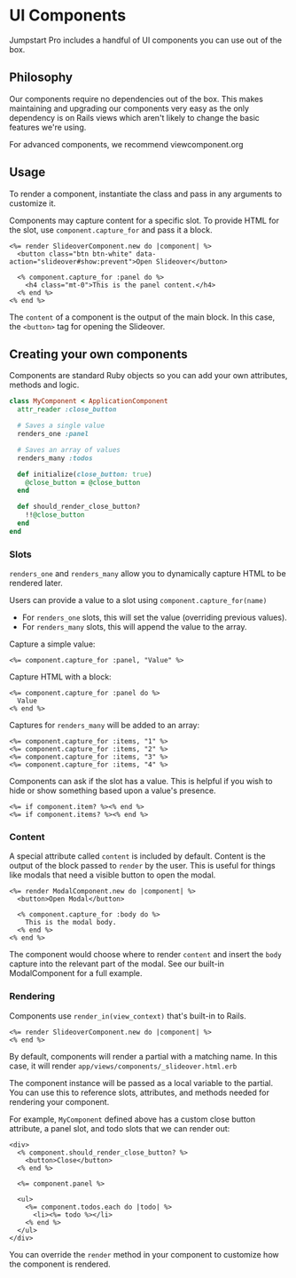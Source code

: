 # UI Components

Jumpstart Pro includes a handful of UI components you can use out of the box.

## Philosophy

Our components require no dependencies out of the box. This makes maintaining and upgrading our components very easy as the only dependency is on Rails views which aren't likely to change the basic features we're using.

For advanced components, we recommend viewcomponent.org

## Usage

To render a component, instantiate the class and pass in any arguments to customize it.

Components may capture content for a specific slot. To provide HTML for the slot, use `component.capture_for` and pass it a block.

```erb
<%= render SlideoverComponent.new do |component| %>
  <button class="btn btn-white" data-action="slideover#show:prevent">Open Slideover</button>

  <% component.capture_for :panel do %>
    <h4 class="mt-0">This is the panel content.</h4>
  <% end %>
<% end %>
```

The `content` of a component is the output of the main block. In this case, the `<button>` tag for opening the Slideover.

## Creating your own components

Components are standard Ruby objects so you can add your own attributes, methods and logic.

```ruby
class MyComponent < ApplicationComponent
  attr_reader :close_button

  # Saves a single value
  renders_one :panel

  # Saves an array of values
  renders_many :todos

  def initialize(close_button: true)
    @close_button = @close_button
  end

  def should_render_close_button?
    !!@close_button
  end
end
```

### Slots

`renders_one` and `renders_many` allow you to dynamically capture HTML to be rendered later.

Users can provide a value to a slot using `component.capture_for(name)`

* For `renders_one` slots, this will set the value (overriding previous values).
* For `renders_many` slots, this will append the value to the array.

Capture a simple value:
```erb
<%= component.capture_for :panel, "Value" %>
```

Capture HTML with a block:
```erb
<%= component.capture_for :panel do %>
  Value
<% end %>
```

Captures for `renders_many` will be added to an array:
```erb
<%= component.capture_for :items, "1" %>
<%= component.capture_for :items, "2" %>
<%= component.capture_for :items, "3" %>
<%= component.capture_for :items, "4" %>
```

Components can ask if the slot has a value. This is helpful if you wish to hide or show something based upon a value's presence.

```erb
<%= if component.item? %><% end %>
<%= if component.items? %><% end %>
```

### Content

A special attribute called `content` is included by default. Content is the output of the block passed to `render` by the user. This is useful for things like modals that need a visible button to open the modal.

```erb
<%= render ModalComponent.new do |component| %>
  <button>Open Modal</button>

  <% component.capture_for :body do %>
    This is the modal body.
  <% end %>
<% end %>
```

The component would choose where to render `content` and insert the `body` capture into the relevant part of the modal. See our built-in ModalComponent for a full example.

### Rendering

Components use `render_in(view_context)` that's built-in to Rails.

```erb
<%= render SlideoverComponent.new do |component| %>
<% end %>
```

By default, components will render a partial with a matching name. In this case, it will render `app/views/components/_slideover.html.erb`

The component instance will be passed as a local variable to the partial. You can use this to reference slots, attributes, and methods needed for rendering your component.

For example, `MyComponent` defined above has a custom close button attribute, a panel slot, and todo slots that we can render out:

```erb
<div>
  <% component.should_render_close_button? %>
    <button>Close</button>
  <% end %>

  <%= component.panel %>

  <ul>
    <%= component.todos.each do |todo| %>
      <li><%= todo %></li>
    <% end %>
  </ul>
</div>
```

You can override the `render` method in your component to customize how the component is rendered.
